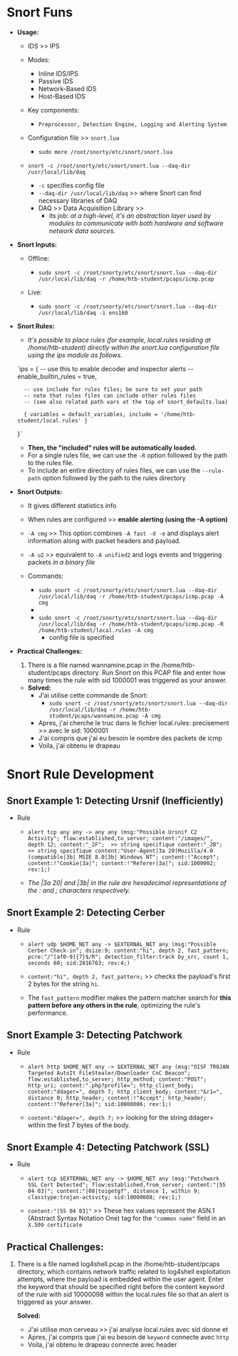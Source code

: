 # Snort Funs
- **Usage:**
    - IDS >> IPS

    - Modes:
        - Inline IDS/IPS
        - Passive IDS
        - Network-Based IDS
        - Host-Based IDS
    - Key components:
        - `Preprocessor, Detection Engine, Logging and Alerting System`

    - Configuration file >> `snort.lua`
        - `sudo more /root/snorty/etc/snort/snort.lua`

    - `snort -c /root/snorty/etc/snort/snort.lua --daq-dir /usr/local/lib/daq`
        - `-c` specifies config file
        - `--daq-dir /usr/local/lib/daq` >> where Snort can find necessary libraries of DAQ
        - DAQ >> Data Acquisition Library >>
            - its job: *at a high-level, it's an abstraction layer used by modules to communicate with both hardware and software network data sources.*


- **Snort Inputs:**
    - Offline:
        - `sudo snort -c /root/snorty/etc/snort/snort.lua --daq-dir /usr/local/lib/daq -r /home/htb-student/pcaps/icmp.pcap`

    - Live:
        - `sudo snort -c /root/snorty/etc/snort/snort.lua --daq-dir /usr/local/lib/daq -i ens160`

- **Snort Rules:**
    - *It's possible to place rules (for example, local.rules residing at /home/htb-student) directly
     within the snort.lua configuration file using the ips module as follows.*

     `ips =
     {
        -- use this to enable decoder and inspector alerts
        --enable_builtin_rules = true,

        -- use include for rules files; be sure to set your path
        -- note that rules files can include other rules files
        -- (see also related path vars at the top of snort_defaults.lua)

        { variables = default_variables, include = '/home/htb-student/local.rules' }
     }`

    - **Then, the "included" rules will be automatically loaded.**
    - For a single rules file, we can use the `-R` option followed by the path to the rules file.
    - To include an entire directory of rules files, we can use the `--rule-path` option followed by the path to the rules directory

- **Snort Outputs:**
    - It gives different statistics info
    - When rules are configured >> **enable alerting (using the -A option)**

    - `-A cmg` >> This option combines `-A fast -d -e` and displays alert information along with packet headers and payload.
    - `-A u2` >> equivalent to `-A unified2` and logs events and triggering packets *in a binary file*

    - Commands:
        - `sudo snort -c /root/snorty/etc/snort/snort.lua --daq-dir /usr/local/lib/daq -r /home/htb-student/pcaps/icmp.pcap -A cmg`
        -
        - `sudo snort -c /root/snorty/etc/snort/snort.lua --daq-dir /usr/local/lib/daq -r /home/htb-student/pcaps/icmp.pcap
          -R /home/htb-student/local.rules -A cmg`
            - config file is specified

- **Practical Challenges:**
    1. There is a file named wannamine.pcap in the /home/htb-student/pcaps directory.
       Run Snort on this PCAP file and enter how many times the rule with sid 1000001 was triggered as your answer.

    - **Solved:**
        - J'ai utilise cette commande de Snort:
            - `sudo snort -c /root/snorty/etc/snort/snort.lua --daq-dir /usr/local/lib/daq -r /home/htb-student/pcaps/wannamine.pcap -A cmg`
        - Apres, j'ai cherche le truc dans le fichier local.rules: precisement >> avec le sid: 1000001
        - J'ai compris que j'ai eu besoin le nombre des packets de icmp
        - Voila, j'ai obtenu le drapeau


# Snort Rule Development
## Snort Example 1: Detecting Ursnif (Inefficiently)
- Rule
    - `alert tcp any any -> any any (msg:"Possible Ursnif C2 Activity";
      flow:established,to_server;
      content:"/images/", depth 12;
      content:"_2F";  >> string specifique
      content:"_2B";  >> string specifique
      content:"User-Agent|3a 20|Mozilla/4.0 (compatible|3b| MSIE 8.0|3b| Windows NT";
      content:!"Accept";
      content:!"Cookie|3a|";
      content:!"Referer|3a|";
      sid:1000002;
      rev:1;)`

    - *The |3a 20| and |3b| in the rule are hexadecimal representations of the : and ; characters respectively.*

## Snort Example 2: Detecting Cerber
- Rule
    - `alert udp $HOME_NET any -> $EXTERNAL_NET any (msg:"Possible Cerber Check-in";
      dsize:9;
      content:"hi", depth 2, fast_pattern;
      pcre:"/^[af0-9]{7}$/R";
      detection_filter:track by_src, count 1, seconds 60;
      sid:2816763;
      rev:4;)`

    - `content:"hi", depth 2, fast_pattern;` >> checks the payload's first 2 bytes for the string `hi`.
    - The `fast_pattern` modifier makes the pattern matcher search for **this pattern before any others in the rule**,
      optimizing the rule's performance.

## Snort Example 3: Detecting Patchwork
- Rule
    - `alert http $HOME_NET any -> $EXTERNAL_NET any (msg:"OISF TROJAN Targeted AutoIt FileStealer/Downloader CnC Beacon";
      flow:established,to_server;
      http_method; content:"POST";
      http_uri; content:".php?profile=";
      http_client_body;
      content:"ddager=", depth 7;
      http_client_body;
      content:"&r1=", distance 0;
      http_header;
      content:!"Accept";
      http_header;
      content:!"Referer|3a|";
      sid:10000006;
      rev:1;)`

    - `content:"ddager=", depth 7;` >> looking for the string ddager= within the first 7 bytes of the body.

## Snort Example 4: Detecting Patchwork (SSL)
- Rule
    - `alert tcp $EXTERNAL_NET any -> $HOME_NET any (msg:"Patchwork SSL Cert Detected";
      flow:established,from_server;
      content:"|55 04 03|";
      content:"|08|toigetgf", distance 1, within 9;
      classtype:trojan-activity;
      sid:10000008;
      rev:1;)`

    - `content:"|55 04 03|"` >> These hex values represent the ASN.1 (Abstract Syntax Notation One) tag
      for the `"common name"` field in an `X.509 certificate`

## Practical Challenges:
1.  There is a file named log4shell.pcap in the /home/htb-student/pcaps directory,
         which contains network traffic related to log4shell exploitation attempts,
        where the payload is embedded within the user agent.
        Enter the keyword that should be specified right before the content keyword
        of the rule with sid 10000098 within the local.rules file so that an alert is triggered as your answer.

    **Solved:**
    - J'ai utilise mon cerveau >> j'ai analyse local.rules avec sid donne et
    - Apres, j'ai compris que j'ai eu besoin de `keyword` connecte avec `http`
    - Voila, j'ai obtenu le drapeau connecte avec header















































